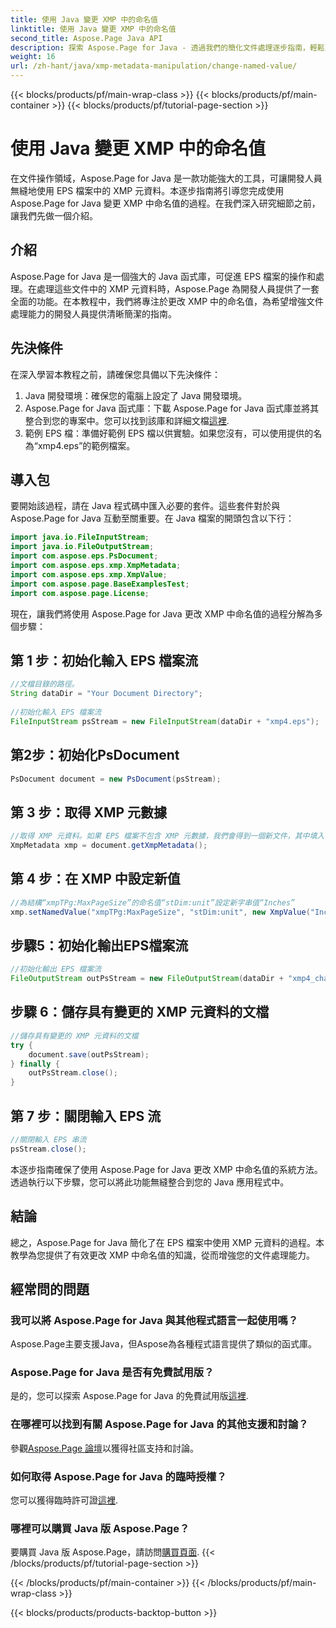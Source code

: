 ```yaml
---
title: 使用 Java 變更 XMP 中的命名值
linktitle: 使用 Java 變更 XMP 中的命名值
second_title: Aspose.Page Java API
description: 探索 Aspose.Page for Java - 透過我們的簡化文件處理逐步指南，輕鬆更改 EPS 檔案中的 XMP 元資料。
weight: 16
url: /zh-hant/java/xmp-metadata-manipulation/change-named-value/
---
```


{{< blocks/products/pf/main-wrap-class >}}
{{< blocks/products/pf/main-container >}}
{{< blocks/products/pf/tutorial-page-section >}}

# 使用 Java 變更 XMP 中的命名值

在文件操作領域，Aspose.Page for Java 是一款功能強大的工具，可讓開發人員無縫地使用 EPS 檔案中的 XMP 元資料。本逐步指南將引導您完成使用 Aspose.Page for Java 變更 XMP 中命名值的過程。在我們深入研究細節之前，讓我們先做一個介紹。
## 介紹
Aspose.Page for Java 是一個強大的 Java 函式庫，可促進 EPS 檔案的操作和處理。在處理這些文件中的 XMP 元資料時，Aspose.Page 為開發人員提供了一套全面的功能。在本教程中，我們將專注於更改 XMP 中的命名值，為希望增強文件處理能力的開發人員提供清晰簡潔的指南。
## 先決條件
在深入學習本教程之前，請確保您具備以下先決條件：
1. Java 開發環境：確保您的電腦上設定了 Java 開發環境。
2.  Aspose.Page for Java 函式庫：下載 Aspose.Page for Java 函式庫並將其整合到您的專案中。您可以找到該庫和詳細文檔[這裡](https://reference.aspose.com/page/java/).
3. 範例 EPS 檔：準備好範例 EPS 檔以供實驗。如果您沒有，可以使用提供的名為“xmp4.eps”的範例檔案。
## 導入包
要開始該過程，請在 Java 程式碼中匯入必要的套件。這些套件對於與 Aspose.Page for Java 互動至關重要。在 Java 檔案的開頭包含以下行：
```java
import java.io.FileInputStream;
import java.io.FileOutputStream;
import com.aspose.eps.PsDocument;
import com.aspose.eps.xmp.XmpMetadata;
import com.aspose.eps.xmp.XmpValue;
import com.aspose.page.BaseExamplesTest;
import com.aspose.page.License;
```
現在，讓我們將使用 Aspose.Page for Java 更改 XMP 中命名值的過程分解為多個步驟：
## 第 1 步：初始化輸入 EPS 檔案流
```java
//文檔目錄的路徑。
String dataDir = "Your Document Directory";
        
//初始化輸入 EPS 檔案流
FileInputStream psStream = new FileInputStream(dataDir + "xmp4.eps");
```
## 第2步：初始化PsDocument
```java
PsDocument document = new PsDocument(psStream);
```
## 第 3 步：取得 XMP 元數據
```java
//取得 XMP 元資料。如果 EPS 檔案不包含 XMP 元數據，我們會得到一個新文件，其中填入 PS 元資料註釋中的值（%%Creator、%%CreateDate、%%Title 等）
XmpMetadata xmp = document.getXmpMetadata();
```
## 第 4 步：在 XMP 中設定新值
```java
//為結構“xmpTPg:MaxPageSize”的命名值“stDim:unit”設定新字串值“Inches”
xmp.setNamedValue("xmpTPg:MaxPageSize", "stDim:unit", new XmpValue("Inches"));
```
## 步驟5：初始化輸出EPS檔案流
```java
//初始化輸出 EPS 檔案流
FileOutputStream outPsStream = new FileOutputStream(dataDir + "xmp4_changed.eps");
```
## 步驟 6：儲存具有變更的 XMP 元資料的文檔
```java
//儲存具有變更的 XMP 元資料的文檔
try {			
    document.save(outPsStream);
} finally {
    outPsStream.close();
}
```
## 第 7 步：關閉輸入 EPS 流
```java
//關閉輸入 EPS 串流
psStream.close();
```
本逐步指南確保了使用 Aspose.Page for Java 更改 XMP 中命名值的系統方法。透過執行以下步驟，您可以將此功能無縫整合到您的 Java 應用程式中。
## 結論
總之，Aspose.Page for Java 簡化了在 EPS 檔案中使用 XMP 元資料的過程。本教學為您提供了有效更改 XMP 中命名值的知識，從而增強您的文件處理能力。
## 經常問的問題
### 我可以將 Aspose.Page for Java 與其他程式語言一起使用嗎？
Aspose.Page主要支援Java，但Aspose為各種程式語言提供了類似的函式庫。
### Aspose.Page for Java 是否有免費試用版？
是的，您可以探索 Aspose.Page for Java 的免費試用版[這裡](https://releases.aspose.com/).
### 在哪裡可以找到有關 Aspose.Page for Java 的其他支援和討論？
參觀[Aspose.Page 論壇](https://forum.aspose.com/c/page/39)以獲得社區支持和討論。
### 如何取得 Aspose.Page for Java 的臨時授權？
您可以獲得臨時許可證[這裡](https://purchase.aspose.com/temporary-license/).
### 哪裡可以購買 Java 版 Aspose.Page？
要購買 Java 版 Aspose.Page，請訪問[購買頁面](https://purchase.aspose.com/buy).
{{< /blocks/products/pf/tutorial-page-section >}}

{{< /blocks/products/pf/main-container >}}
{{< /blocks/products/pf/main-wrap-class >}}

{{< blocks/products/products-backtop-button >}}
